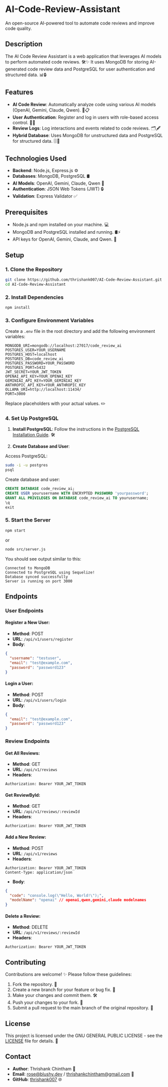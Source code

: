 # AI-Code-Review-Assistant
An open-source AI-powered tool to automate code reviews and improve code quality.

## Description

The AI Code Review Assistant is a web application that leverages AI models to perform automated code reviews. 🛠️✨ It uses MongoDB for storing AI-generated code review data and PostgreSQL for user authentication and structured data. 📊🔒

## Features

- **AI Code Review**: Automatically analyze code using various AI models (OpenAI, Gemini, Claude, Qwen). 🤖📋
- **User Authentication**: Register and log in users with role-based access control. 🔑👤
- **Review Logs**: Log interactions and events related to code reviews. 🗂️🖋️
- **Hybrid Database**: Uses MongoDB for unstructured data and PostgreSQL for structured data. 🗄️📂

## Technologies Used

- **Backend**: Node.js, Express.js ⚙️
- **Databases**: MongoDB, PostgreSQL 🛢️
- **AI Models**: OpenAI, Gemini, Claude, Qwen 🌟
- **Authentication**: JSON Web Tokens (JWT) 🔒
- **Validation**: Express Validator ✅

## Prerequisites

- Node.js and npm installed on your machine. 💻
- MongoDB and PostgreSQL installed and running. 🛢️⚡
- API keys for OpenAI, Gemini, Claude, and Qwen. 🔑

## Setup

### 1. Clone the Repository

```sh
git clone https://github.com/thrishank007/AI-Code-Review-Assistant.git
cd AI-Code-Review-Assistant
```

### 2. Install Dependencies

```sh
npm install
```

### 3. Configure Environment Variables

Create a `.env` file in the root directory and add the following environment variables:

```
MONGODB_URI=mongodb://localhost:27017/code_review_ai
POSTGRES_USER=YOUR_USERNAME
POSTGRES_HOST=localhost
POSTGRES_DB=code_review_ai
POSTGRES_PASSWORD=YOUR_PASSWORD
POSTGRES_PORT=5432
JWT_SECRET=YOUR_JWT_TOKEN
OPENAI_API_KEY=YOUR_OPENAI_KEY
GEMINIAI_API_KEY=YOUR_GEMINIAI_KEY
ANTHROPIC_API_KEY=YOUR_ANTHROPIC_KEY
OLLAMA_URI=http://localhost:11434/
PORT=3000
```

Replace placeholders with your actual values. ✏️

### 4. Set Up PostgreSQL

1. **Install PostgreSQL**: Follow the instructions in the [PostgreSQL Installation Guide](https://www.postgresql.org/docs/current/installation.html). 🛠️

2. **Create Database and User**:

Access PostgreSQL:

```sh
sudo -i -u postgres
psql
```

Create database and user:

```sql
CREATE DATABASE code_review_ai;
CREATE USER yourusername WITH ENCRYPTED PASSWORD 'yourpassword';
GRANT ALL PRIVILEGES ON DATABASE code_review_ai TO yourusername;
\q
exit
```

### 5. Start the Server

```sh
npm start
```

or

```sh
node src/server.js
```

You should see output similar to this:

```
Connected to MongoDB
Connected to PostgreSQL using Sequelize!
Database synced successfully
Server is running on port 3000
```

## Endpoints

### User Endpoints

#### Register a New User:
- **Method**: POST
- **URL**: `/api/v1/users/register`
- **Body**:

```json
{
  "username": "testuser",
  "email": "test@example.com",
  "password": "password123"
}
```

#### Login a User:
- **Method**: POST
- **URL**: `/api/v1/users/login`
- **Body**:

```json
{
  "email": "test@example.com",
  "password": "password123"
}
```

### Review Endpoints

#### Get All Reviews:
- **Method**: GET
- **URL**: `/api/v1/reviews`
- **Headers**:

```
Authorization: Bearer YOUR_JWT_TOKEN
```
#### Get ReviewById:
- **Method**: GET
- **URL**: `/api/v1/reviews/:reviewId`
- **Headers**:

```
Authorization: Bearer YOUR_JWT_TOKEN
```

#### Add a New Review:
- **Method**: POST
- **URL**: `/api/v1/reviews`
- **Headers**:

```
Authorization: Bearer YOUR_JWT_TOKEN
Content-Type: application/json
```

- **Body**:

```json
{
  "code": "console.log(\"Hello, World!\");",
  "modelName": "openai" // openai,qwen,gemini,claude modelnames
}
```

#### Delete a Review:
- **Method**: DELETE
- **URL**: `/api/v1/reviews/:reviewId`
- **Headers**:

```
Authorization: Bearer YOUR_JWT_TOKEN
```

## Contributing

Contributions are welcome! ✨ Please follow these guidelines:

1. Fork the repository. 🍴
2. Create a new branch for your feature or bug fix. 🌱
3. Make your changes and commit them. 🛠️
4. Push your changes to your fork. 🚀
5. Submit a pull request to the main branch of the original repository. 📩

## License

This project is licensed under the GNU GENERAL PUBLIC LICENSE - see the [LICENSE](./LICENSE) file for details. 📜

## Contact

- **Author**: Thrishank Chintham 👤
- **Email**: rose@blushy.dev / thrishankchintham@gmail.com 📧
- **GitHub**: [thrishank007](https://github.com/thrishank007) 🌐